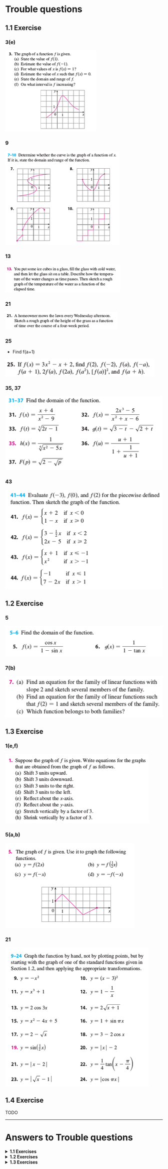 # Trouble questions

## 1.1 Exercise

### 3(e)

![1.1_3](../pics/01_FunctionsAndModels_1_1_3.png)

### 9

![1.1_9](../pics/01_FunctionsAndModels_1_1_9.png)

### 13

![1.1_13](../pics/01_FunctionsAndModels_1_1_13.png)

### 21

![1.1_21](../pics/01_FunctionsAndModels_1_1_21.png)

### 25

* Find f(a+1)

![1.1_25](../pics/01_FunctionsAndModels_1_1_25.png)

### 35, 37

![1.1_31-37](../pics/01_FunctionsAndModels_1_1_31-37.png)

### 43

![1.1_43](../pics/01_FunctionsAndModels_1_1_43.png)

## 1.2 Exercise

### 5

![1.2_5-6](../pics/01_FunctionsAndModels_1_2_5-6.png)

### 7(b)

![1.2_7](../pics/01_FunctionsAndModels_1_2_7.png)

## 1.3 Exercise

### 1(e,f)

![1.3_1](../pics/01_FunctionsAndModels_1_3_1.png)

### 5(a,b)

![1.3_5](../pics/01_FunctionsAndModels_1_3_5.png)

### 21

![1.3_9-24](../pics/01_FunctionsAndModels_1_3_9-24.png)

## 1.4 Exercise

TODO

---

# Answers to Trouble questions

<details>
<summary><strong>1.1 Exercises</strong></summary>

* 3e

  TODO

* 9

  TODO

* 13

  TODO

* 21

  TODO

* 25

  TODO

* 35

  TODO

* 37

  TODO

* 43

  TODO

</details>

<details>
<summary><strong>1.2 Exercises</strong></summary>

* 5

  TODO

* 7b

  TODO

</details>

<details>
<summary><strong>1.3 Exercises</strong></summary>

* 1e,1f

  TODO

* 5a,5b

  TODO

* 21

  TODO

</details>

